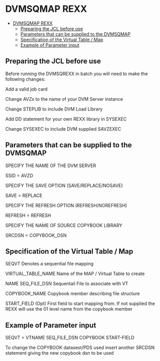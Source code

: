 # DVMSQMAP REXX

- [DVMSQMAP REXX](#dvmsqmap-rexx)
  - [Preparing the JCL before use](#preparing-the-jcl-before-use)
  - [Parameters that can be supplied to the DVMSQMAP](#parameters-that-can-be-supplied-to-the-dvmsqmap)
  - [Specification of the Virtual Table / Map](#specification-of-the-virtual-table--map)
  - [Example of Parameter input](#example-of-parameter-input)



## Preparing the JCL before use

Before running the DVMSQREXX in batch you will need to make the following changes:

Add a valid job card

Change AVZx to the name of your DVM Server instance

Change STEPLIB to include DVM Load Library

Add DD statement for your own REXX library in SYSEXEC

Change SYSEXEC to include DVM supplied SAVZEXEC

## Parameters that can be supplied to the DVMSQMAP 

SPECIFY THE NAME OF THE DVM SERVER

SSID = AVZD

SPECIFY THE SAVE OPTION (SAVE/REPLACE/NOSAVE)

SAVE = REPLACE

SPECIFY THE REFRESH OPTION (REFRESH/NOREFRESH)

REFRESH = REFRESH

SPECIFY THE NAME OF SOURCE COPYBOOK LIBRARY

SRCDSN = COPYBOOK_DSN

## Specification of the Virtual Table / Map

SEQVT                 Denotes a sequential file mapping

VIRTUAL_TABLE_NAME    Name of the MAP / Virtual Table to create

NAME SEQ_FILE_DSN     Sequentail File to associate with VT

COPYBOOK_NAME         Copybook member describing file structure

START_FIELD (Opt)     First field to start mapping from.  If not supplied the REXX will use the 01 level name from the copybook member

## Example of Parameter input

SEQVT = VTNAME SEQ_FILE_DSN COPYBOOK START-FIELD

To change the COPYBOOK datasest/PDS used insert another SRCDSN statement giving the new copybook dsn to be used

